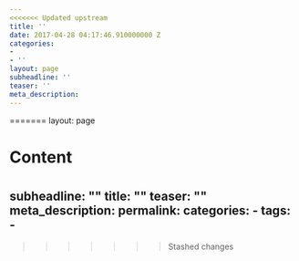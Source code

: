 ```yaml
---
<<<<<<< Updated upstream
title: ''
date: 2017-04-28 04:17:46.910000000 Z
categories:
- 
- ''
layout: page
subheadline: ''
teaser: ''
meta_description: 
---
```


=======
layout: page
#
# Content
#
subheadline: ""
title: ""
teaser: ""
meta_description:
permalink:
categories:
    - 
tags:
    - 
---
>>>>>>> Stashed changes
